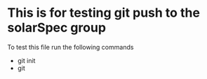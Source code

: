 # This is for testing git push to the solarSpec group

To test this file run the following commands

- git init
- git
